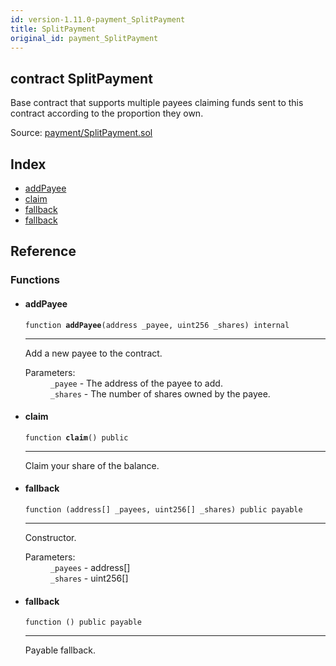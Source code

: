```yaml
---
id: version-1.11.0-payment_SplitPayment
title: SplitPayment
original_id: payment_SplitPayment
---
```


<div class="contract-doc"><div class="contract"><h2 class="contract-header"><span class="contract-kind">contract</span> SplitPayment</h2><p class="description">Base contract that supports multiple payees claiming funds sent to this contract according to the proportion they own.</p><div class="source">Source: <a href="https://github.com/OpenZeppelin/zeppelin-solidity/blob/v1.11.0/contracts/payment/SplitPayment.sol" target="_blank">payment/SplitPayment.sol</a></div></div><div class="index"><h2>Index</h2><ul><li><a href="payment_SplitPayment.html#addPayee">addPayee</a></li><li><a href="payment_SplitPayment.html#claim">claim</a></li><li><a href="payment_SplitPayment.html#">fallback</a></li><li><a href="payment_SplitPayment.html#">fallback</a></li></ul></div><div class="reference"><h2>Reference</h2><div class="functions"><h3>Functions</h3><ul><li><div class="item function"><span id="addPayee" class="anchor-marker"></span><h4 class="name">addPayee</h4><div class="body"><code class="signature">function <strong>addPayee</strong><span>(address _payee, uint256 _shares) </span><span>internal </span></code><hr/><div class="description"><p>Add a new payee to the contract.</p></div><dl><dt><span class="label-parameters">Parameters:</span></dt><dd><div><code>_payee</code> - The address of the payee to add.</div><div><code>_shares</code> - The number of shares owned by the payee.</div></dd></dl></div></div></li><li><div class="item function"><span id="claim" class="anchor-marker"></span><h4 class="name">claim</h4><div class="body"><code class="signature">function <strong>claim</strong><span>() </span><span>public </span></code><hr/><div class="description"><p>Claim your share of the balance.</p></div></div></div></li><li><div class="item function"><span id="fallback" class="anchor-marker"></span><h4 class="name">fallback</h4><div class="body"><code class="signature">function <strong></strong><span>(address[] _payees, uint256[] _shares) </span><span>public </span><span>payable </span></code><hr/><div class="description"><p>Constructor.</p></div><dl><dt><span class="label-parameters">Parameters:</span></dt><dd><div><code>_payees</code> - address[]</div><div><code>_shares</code> - uint256[]</div></dd></dl></div></div></li><li><div class="item function"><span id="fallback" class="anchor-marker"></span><h4 class="name">fallback</h4><div class="body"><code class="signature">function <strong></strong><span>() </span><span>public </span><span>payable </span></code><hr/><div class="description"><p>Payable fallback.</p></div></div></div></li></ul></div></div></div>
